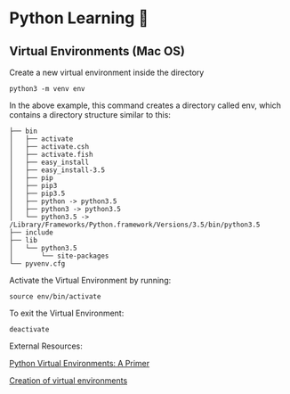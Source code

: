 # Python Learning :snake:

## Virtual Environments (Mac OS)

Create a new virtual environment inside the directory

`python3 -m venv env`

In the above example, this command creates a directory called env, which contains a directory structure similar to this:

```
├── bin
│   ├── activate
│   ├── activate.csh
│   ├── activate.fish
│   ├── easy_install
│   ├── easy_install-3.5
│   ├── pip
│   ├── pip3
│   ├── pip3.5
│   ├── python -> python3.5
│   ├── python3 -> python3.5
│   └── python3.5 -> /Library/Frameworks/Python.framework/Versions/3.5/bin/python3.5
├── include
├── lib
│   └── python3.5
│       └── site-packages
└── pyvenv.cfg
```
Activate the Virtual Environment by running: 

`source env/bin/activate`

To exit the Virtual Environment:

`deactivate`

External Resources:

[Python Virtual Environments: A Primer](https://realpython.com/python-virtual-environments-a-primer/)

[Creation of virtual environments](https://docs.python.org/3/library/venv.html)
